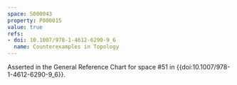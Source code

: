 ```yaml
---
space: S000043
property: P000015
value: true
refs:
- doi: 10.1007/978-1-4612-6290-9_6
  name: Counterexamples in Topology
---
```


Asserted in the General Reference Chart for space #51 in
{{doi:10.1007/978-1-4612-6290-9_6}}.
